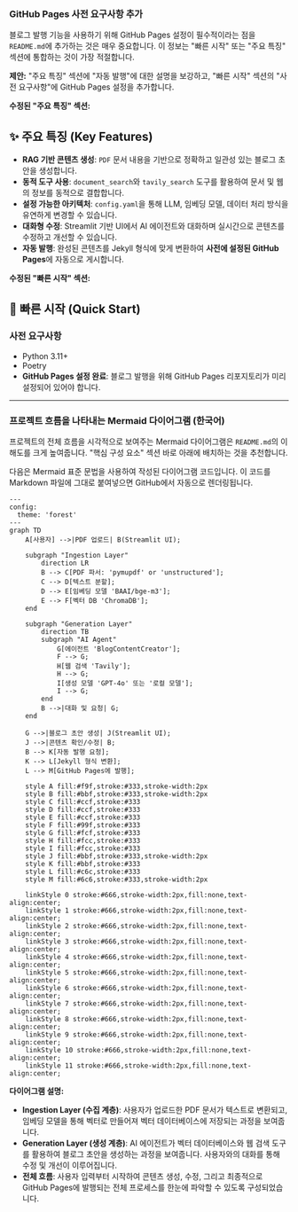 ### GitHub Pages 사전 요구사항 추가

블로그 발행 기능을 사용하기 위해 GitHub Pages 설정이 필수적이라는 점을 `README.md`에 추가하는 것은 매우 중요합니다. 이 정보는 "빠른 시작" 또는 "주요 특징" 섹션에 통합하는 것이 가장 적절합니다.

**제안:** "주요 특징" 섹션에 "자동 발행"에 대한 설명을 보강하고, "빠른 시작" 섹션의 "사전 요구사항"에 GitHub Pages 설정을 추가합니다.

**수정된 "주요 특징" 섹션:**


## ✨ 주요 특징 (Key Features)

* **RAG 기반 콘텐츠 생성**: `PDF` 문서 내용을 기반으로 정확하고 일관성 있는 블로그 초안을 생성합니다.
* **동적 도구 사용**: `document_search`와 `tavily_search` 도구를 활용하여 문서 및 웹의 정보를 동적으로 결합합니다.
* **설정 가능한 아키텍처**: `config.yaml`을 통해 LLM, 임베딩 모델, 데이터 처리 방식을 유연하게 변경할 수 있습니다.
* **대화형 수정**: Streamlit 기반 UI에서 AI 에이전트와 대화하며 실시간으로 콘텐츠를 수정하고 개선할 수 있습니다.
* **자동 발행**: 완성된 콘텐츠를 Jekyll 형식에 맞게 변환하여 **사전에 설정된 GitHub Pages**에 자동으로 게시합니다.


**수정된 "빠른 시작" 섹션:**


## 🚀 빠른 시작 (Quick Start)

### **사전 요구사항**

* Python 3.11+
* Poetry
* **GitHub Pages 설정 완료**: 블로그 발행을 위해 GitHub Pages 리포지토리가 미리 설정되어 있어야 합니다.


-----

### 프로젝트 흐름을 나타내는 Mermaid 다이어그램 (한국어)

프로젝트의 전체 흐름을 시각적으로 보여주는 Mermaid 다이어그램은 `README.md`의 이해도를 크게 높여줍니다. "핵심 구성 요소" 섹션 바로 아래에 배치하는 것을 추천합니다.

다음은 Mermaid 표준 문법을 사용하여 작성된 다이어그램 코드입니다. 이 코드를 Markdown 파일에 그대로 붙여넣으면 GitHub에서 자동으로 렌더링됩니다.

```mermaid
---
config:
  theme: 'forest'
---
graph TD
    A[사용자] -->|PDF 업로드| B(Streamlit UI);
    
    subgraph "Ingestion Layer"
        direction LR
        B --> C[PDF 파서: 'pymupdf' or 'unstructured'];
        C --> D[텍스트 분할];
        D --> E[임베딩 모델 'BAAI/bge-m3'];
        E --> F[벡터 DB 'ChromaDB'];
    end
    
    subgraph "Generation Layer"
        direction TB
        subgraph "AI Agent"
            G[에이전트 'BlogContentCreator'];
            F --> G;
            H[웹 검색 'Tavily'];
            H --> G;
            I[생성 모델 'GPT-4o' 또는 '로컬 모델'];
            I --> G;
        end
        B -->|대화 및 요청| G;
    end
    
    G -->|블로그 초안 생성| J(Streamlit UI);
    J -->|콘텐츠 확인/수정| B;
    B --> K[자동 발행 요청];
    K --> L[Jekyll 형식 변환];
    L --> M[GitHub Pages에 발행];
    
    style A fill:#f9f,stroke:#333,stroke-width:2px
    style B fill:#bbf,stroke:#333,stroke-width:2px
    style C fill:#ccf,stroke:#333
    style D fill:#ccf,stroke:#333
    style E fill:#ccf,stroke:#333
    style F fill:#99f,stroke:#333
    style G fill:#fcf,stroke:#333
    style H fill:#fcc,stroke:#333
    style I fill:#fcc,stroke:#333
    style J fill:#bbf,stroke:#333,stroke-width:2px
    style K fill:#bbf,stroke:#333
    style L fill:#c6c,stroke:#333
    style M fill:#6c6,stroke:#333,stroke-width:2px

    linkStyle 0 stroke:#666,stroke-width:2px,fill:none,text-align:center;
    linkStyle 1 stroke:#666,stroke-width:2px,fill:none,text-align:center;
    linkStyle 2 stroke:#666,stroke-width:2px,fill:none,text-align:center;
    linkStyle 3 stroke:#666,stroke-width:2px,fill:none,text-align:center;
    linkStyle 4 stroke:#666,stroke-width:2px,fill:none,text-align:center;
    linkStyle 5 stroke:#666,stroke-width:2px,fill:none,text-align:center;
    linkStyle 6 stroke:#666,stroke-width:2px,fill:none,text-align:center;
    linkStyle 7 stroke:#666,stroke-width:2px,fill:none,text-align:center;
    linkStyle 8 stroke:#666,stroke-width:2px,fill:none,text-align:center;
    linkStyle 9 stroke:#666,stroke-width:2px,fill:none,text-align:center;
    linkStyle 10 stroke:#666,stroke-width:2px,fill:none,text-align:center;
    linkStyle 11 stroke:#666,stroke-width:2px,fill:none,text-align:center;
```

**다이어그램 설명:**

  * **Ingestion Layer (수집 계층)**: 사용자가 업로드한 PDF 문서가 텍스트로 변환되고, 임베딩 모델을 통해 벡터로 만들어져 벡터 데이터베이스에 저장되는 과정을 보여줍니다.
  * **Generation Layer (생성 계층)**: AI 에이전트가 벡터 데이터베이스와 웹 검색 도구를 활용하여 블로그 초안을 생성하는 과정을 보여줍니다. 사용자와의 대화를 통해 수정 및 개선이 이루어집니다.
  * **전체 흐름**: 사용자 입력부터 시작하여 콘텐츠 생성, 수정, 그리고 최종적으로 GitHub Pages에 발행되는 전체 프로세스를 한눈에 파악할 수 있도록 구성되었습니다.